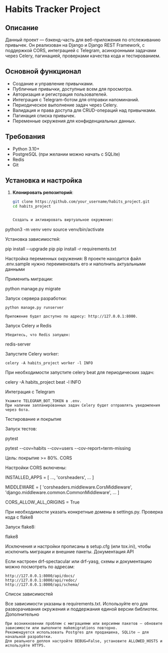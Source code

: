 # Habits Tracker Project

## Описание

Данный проект — бэкенд-часть для веб-приложения по отслеживанию привычек. Он реализован на Django и Django REST Framework, с поддержкой CORS, интеграцией с Telegram, асинхронными задачами через Celery, пагинацией, проверками качества кода и тестированием.

## Основной функционал

- Создание и управление привычками.
- Публичные привычки, доступные всем для просмотра.
- Авторизация и регистрация пользователей.
- Интеграция с Telegram-ботом для отправки напоминаний.
- Периодическое выполнение задач через Celery.
- Валидация и права доступа для CRUD-операций над привычками.
- Пагинация списка привычек.
- Переменные окружения для конфиденциальных данных.

## Требования

- Python 3.10+
- PostgreSQL (при желании можно начать с SQLite)
- Redis 
- Git

## Установка и настройка

1. **Клонировать репозиторий**:
   ```bash
   git clone https://github.com/your_username/habits_project.git
   cd habits_project


   Создать и активировать виртуальное окружение:

python3 -m venv venv
source venv/bin/activate

Установка зависимостей:

pip install --upgrade pip
pip install -r requirements.txt

Настройка переменных окружения: В проекте находится файл .env.sample нужно переименовать его и наполнить актуальными данными

Применить миграции:

python manage.py migrate

Запуск сервера разработки:

    python manage.py runserver

    Приложение будет доступно по адресу: http://127.0.0.1:8000.

Запуск Celery и Redis

    Убедитесь, что Redis запущен:

redis-server

Запустите Celery worker:

    celery -A habits_project worker -l INFO

При необходимости запустите celery beat для периодических задач:

celery -A habits_project beat -l INFO

Интеграция с Telegram

    Укажите TELEGRAM_BOT_TOKEN в .env.    
    При наличии запланированных задач Celery будет отправлять уведомления через бота.

Тестирование и покрытие

Запуск тестов:

pytest

pytest --cov=habits --cov=users --cov-report=term-missing

Цель: покрытие >= 80%.
CORS

Настройки CORS включены:

INSTALLED_APPS = [
    ...,
    'corsheaders',
    ...
]

MIDDLEWARE = [
    'corsheaders.middleware.CorsMiddleware',
    'django.middleware.common.CommonMiddleware',
    ...
]

CORS_ALLOW_ALL_ORIGINS = True

При необходимости указать конкретные домены в settings.py.
Проверка кода с flake8

Запуск flake8:

flake8

Исключения и настройки прописаны в setup.cfg (или tox.ini), чтобы исключить миграции и внешние пакеты.
Документация API

Если настроен drf-spectacular или drf-yasg, схемы и документацию можно посмотреть по адресам:

    http://127.0.0.1:8000/api/docs/
    http://127.0.0.1:8000/api/redoc/
    http://127.0.0.1:8000/api/schema/

Список зависимостей

Все зависимости указаны в requirements.txt. Используйте его для разворачивания окружения и поддержания единой версии библиотек.
Дополнительно

    При возникновении проблем с миграциями или версиями пакетов — обновите зависимости или выполните makemigrations повторно.
    Рекомендуется использовать Postgres для продакшена, SQLite — для начальной разработки.
    Для реального деплоя настройте DEBUG=False, установите ALLOWED_HOSTS и используйте HTTPS.

